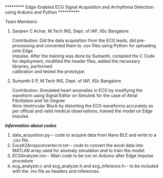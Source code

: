 ********* Edge-Enabled ECG Signal Acquisition and Arrhythmia Detection using Arduino and Python **********

Team Members- 
1) Sanjeev C Achar, M.Tech INS, Dept. of IAP, IISc Bangalore
   
   Contribution: Did the data acquisition from the ECG leads, did pre-processing and converted them to .csv files using Python for uploading onto Edge                
   Impulse. After the training was done by Sumanth, compiled the C Code for deployment, modified the header files, added the necessary libraries, performed  
   calibration and tested the prototype.

2) Sumanth S P, M.Tech INS, Dept. of IAP, IISc Bangalore
   
   Contribution: Simulated heart anomalies in ECG by modifying the waveform using Signal Editor on Simulink for the case of Atrial Fibrillation and 1st-Degree    
   Atrio-Ventricular Block by distorting the ECG waveforms accurately as per official and valid medical observations, trained the model on Edge Impulse.

*****Information about codes*****
1) data_acqusition.py-- code to acquire data from Nano BLE and write to a .csv file.
2) Excelt2Arrayconverter.m.txt-- code to convert the excel data into MATLAB array used for anomaly simulation and to train the model.
3)  ECGAnalyzer.ino-- Main code to be run on Arduino after Edge Impulse procedure
4) ecg_analyzer.c and ecg_analyzer.h and ecg_inference.h-- to be included with the .ino file as headers and inferences.
